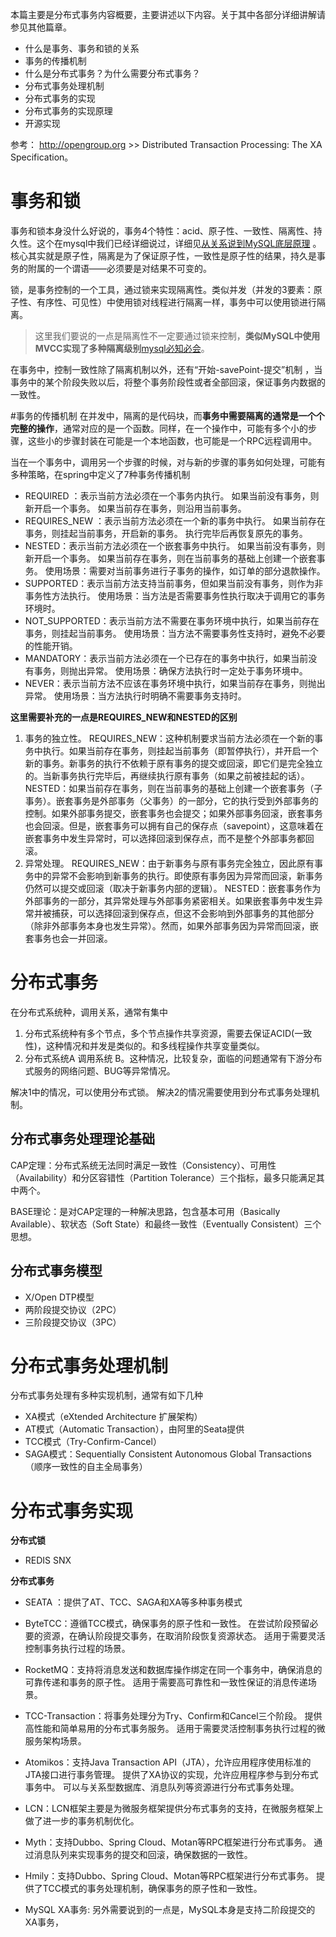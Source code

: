 本篇主要是分布式事务内容概要，主要讲述以下内容。关于其中各部分详细讲解请参见其他篇章。

- 什么是事务、事务和锁的关系
- 事务的传播机制
- 什么是分布式事务？为什么需要分布式事务？
- 分布式事务处理机制
- 分布式事务的实现
- 分布式事务的实现原理
- 开源实现

参考： http://opengroup.org >> Distributed Transaction Processing: The XA Specification。

# 事务和锁

事务和锁本身没什么好说的，事务4个特性：acid、原子性、一致性、隔离性、持久性。这个在mysql中我们已经详细说过，详细见[从关系说到MySQL底层原理](http://void-x1.github.io/mysql论道) 。核心其实就是原子性，隔离是为了保证原子性，一致性是原子性的结果，持久是事务的附属的一个谓语——必须要是对结果不可变的。

锁，是事务控制的一个工具，通过锁来实现隔离性。类似并发（并发的3要素：原子性、有序性、可见性）中使用锁对线程进行隔离一样，事务中可以使用锁进行隔离。
> 这里我们要说的一点是隔离性不一定要通过锁来控制，**类似MySQL中使用MVCC实现了多种隔离级别**[mysql必知必会](http://void-x1.github.io/mysql必知必会)。

在事务中，控制一致性除了隔离机制以外，还有“开始-savePoint-提交”机制 ，当事务中的某个阶段失败以后，将整个事务阶段性或者全部回滚，保证事务内数据的一致性。



#事务的传播机制
在并发中，隔离的是代码块，而**事务中需要隔离的通常是一个个完整的操作**，通常对应的是一个函数。同样，在一个操作中，可能有多个小的步骤，这些小的步骤封装在可能是一个本地函数，也可能是一个RPC远程调用中。

当在一个事务中，调用另一个步骤的时候，对与新的步骤的事务如何处理，可能有多种策略，在spring中定义了7种事务传播机制

- REQUIRED ：表示当前方法必须在一个事务内执行。
如果当前没有事务，则新开启一个事务。
如果当前存在事务，则沿用当前事务。
- REQUIRES_NEW ：表示当前方法必须在一个新的事务中执行。
如果当前存在事务，则挂起当前事务，开启新的事务。
执行完毕后再恢复原先的事务。
- NESTED：表示当前方法必须在一个嵌套事务中执行。
如果当前没有事务，则新开启一个事务。
如果当前存在事务，则在当前事务的基础上创建一个嵌套事务。
使用场景：需要对当前事务进行子事务的操作，如订单的部分退款操作。
- SUPPORTED：表示当前方法支持当前事务，但如果当前没有事务，则作为非事务性方法执行。
使用场景：当方法是否需要事务性执行取决于调用它的事务环境时。
- NOT_SUPPORTED：表示当前方法不需要在事务环境中执行，如果当前存在事务，则挂起当前事务。
使用场景：当方法不需要事务性支持时，避免不必要的性能开销。
- MANDATORY：表示当前方法必须在一个已存在的事务中执行，如果当前没有事务，则抛出异常。
使用场景：确保方法执行时一定处于事务环境中。
- NEVER：表示当前方法不应该在事务环境中执行，如果当前存在事务，则抛出异常。
使用场景：当方法执行时明确不需要事务支持时。

**这里需要补充的一点是REQUIRES\_NEW和NESTED的区别**

1. 事务的独立性。
REQUIRES\_NEW：这种机制要求当前方法必须在一个新的事务中执行。如果当前存在事务，则挂起当前事务（即暂停执行），并开启一个新的事务。新事务的执行不依赖于原有事务的提交或回滚，即它们是完全独立的。当新事务执行完毕后，再继续执行原有事务（如果之前被挂起的话）。
NESTED：如果当前存在事务，则在当前事务的基础上创建一个嵌套事务（子事务）。嵌套事务是外部事务（父事务）的一部分，它的执行受到外部事务的控制。如果外部事务提交，嵌套事务也会提交；如果外部事务回滚，嵌套事务也会回滚。但是，嵌套事务可以拥有自己的保存点（savepoint），这意味着在嵌套事务中发生异常时，可以选择回滚到保存点，而不是整个外部事务都回滚。
2. 异常处理。
REQUIRES_NEW：由于新事务与原有事务完全独立，因此原有事务中的异常不会影响到新事务的执行。即使原有事务因为异常而回滚，新事务仍然可以提交或回滚（取决于新事务内部的逻辑）。
NESTED：嵌套事务作为外部事务的一部分，其异常处理与外部事务紧密相关。如果嵌套事务中发生异常并被捕获，可以选择回滚到保存点，但这不会影响到外部事务的其他部分（除非外部事务本身也发生异常）。然而，如果外部事务因为异常而回滚，嵌套事务也会一并回滚。

# 分布式事务
在分布式系统种，调用关系，通常有集中

1. 分布式系统种有多个节点，多个节点操作共享资源，需要去保证ACID(一致性)，这种情况和并发是类似的。和多线程操作共享变量类似。
2. 分布式系统A 调用系统 B。这种情况，比较复杂，面临的问题通常有下游分布式服务的网络问题、BUG等异常情况。

解决1中的情况，可以使用分布式锁。
解决2的情况需要使用到分布式事务处理机制。

## 分布式事务处理理论基础
CAP定理：分布式系统无法同时满足一致性（Consistency）、可用性（Availability）和分区容错性（Partition Tolerance）三个指标，最多只能满足其中两个。

BASE理论：是对CAP定理的一种解决思路，包含基本可用（Basically Available）、软状态（Soft State）和最终一致性（Eventually Consistent）三个思想。


## 分布式事务模型
- X/Open DTP模型
- 两阶段提交协议（2PC）
- 三阶段提交协议（3PC）

# 分布式事务处理机制 #
分布式事务处理有多种实现机制，通常有如下几种

- XA模式（eXtended Architecture 扩展架构）
- AT模式（Automatic Transaction），由阿里的Seata提供
- TCC模式（Try-Confirm-Cancel）
- SAGA模式：Sequentially Consistent Autonomous Global Transactions（顺序一致性的自主全局事务）

# 分布式事务实现
**分布式锁**

- REDIS SNX

**分布式事务**


- SEATA ：提供了AT、TCC、SAGA和XA等多种事务模式
- ByteTCC：遵循TCC模式，确保事务的原子性和一致性。
在尝试阶段预留必要的资源，在确认阶段提交事务，在取消阶段恢复资源状态。
适用于需要灵活控制事务执行过程的场景。
- RocketMQ：支持将消息发送和数据库操作绑定在同一个事务中，确保消息的可靠传递和事务的原子性。
适用于需要高可靠性和一致性保证的消息传递场景。
- TCC-Transaction：将事务处理分为Try、Confirm和Cancel三个阶段。
提供高性能和简单易用的分布式事务服务。
适用于需要灵活控制事务执行过程的微服务架构场景。
- Atomikos：支持Java Transaction API（JTA），允许应用程序使用标准的JTA接口进行事务管理。
提供了XA协议的实现，允许应用程序参与到分布式事务中。
可以与关系型数据库、消息队列等资源进行分布式事务处理。
- LCN：LCN框架主要是为微服务框架提供分布式事务的支持，在微服务框架上做了进一步的事务机制优化。
- Myth：支持Dubbo、Spring Cloud、Motan等RPC框架进行分布式事务。
通过消息队列来实现事务的提交和回滚，确保数据的一致性。
- Hmily：支持Dubbo、Spring Cloud、Motan等RPC框架进行分布式事务。
提供了TCC模式的事务处理机制，确保事务的原子性和一致性。

- MySQL XA事务: 另外需要说到的一点是，MySQL本身是支持二阶段提交的XA事务，
